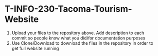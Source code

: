 # T-INFO-230-Tacoma-Tourism-Website
1) Upload your files to the repository above. Add description to each commit so people know what you did/for documentation purposes
2) Use Clone/Download to download the files in the repository in order to get full website running
